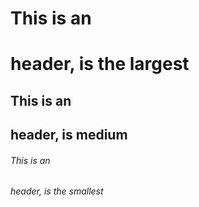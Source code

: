  
# This is an <h1> header, is the largest
## This is an <h2> header, is medium
###### This is an <h6> header, is the smallest
